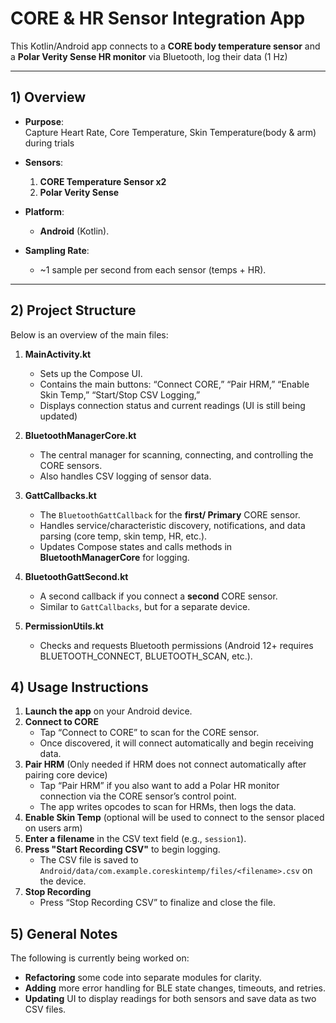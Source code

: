 # CORE & HR Sensor Integration App

This Kotlin/Android app connects to a **CORE body temperature sensor** and a **Polar Verity Sense HR monitor** via Bluetooth, log their data (1 Hz)

---

## 1) Overview

- **Purpose**:  
  Capture Heart Rate, Core Temperature, Skin Temperature(body & arm) during trials 

- **Sensors**:
    1. **CORE Temperature Sensor x2** 
    2. **Polar Verity Sense** 

- **Platform**:
    - **Android** (Kotlin).

- **Sampling Rate**:
    - ~1 sample per second from each sensor (temps + HR).

---

## 2) Project Structure

Below is an overview of the main files: 

1. **MainActivity.kt**
    - Sets up the Compose UI.
    - Contains the main buttons: “Connect CORE,” “Pair HRM,” “Enable Skin Temp,” “Start/Stop CSV Logging,”
    - Displays connection status and current readings (UI is still being updated)

2. **BluetoothManagerCore.kt**
    - The central manager for scanning, connecting, and controlling the CORE sensors.
    - Also handles CSV logging of sensor data.

3. **GattCallbacks.kt**
    - The `BluetoothGattCallback` for the **first/ Primary** CORE sensor.
    - Handles service/characteristic discovery, notifications, and data parsing (core temp, skin temp, HR, etc.).
    - Updates Compose states and calls methods in **BluetoothManagerCore** for logging.

4. **BluetoothGattSecond.kt**
    - A second callback if you connect a **second** CORE sensor.
    - Similar to `GattCallbacks`, but for a separate device.

5. **PermissionUtils.kt**
    - Checks and requests Bluetooth permissions (Android 12+ requires BLUETOOTH_CONNECT, BLUETOOTH_SCAN, etc.).

## 4) Usage Instructions

1. **Launch the app** on your Android device.
2. **Connect to CORE**
    - Tap “Connect to CORE” to scan for the CORE sensor.
    - Once discovered, it will connect automatically and begin receiving data.
3. **Pair HRM** (Only needed if HRM does not connect automatically after pairing core device)
    - Tap “Pair HRM” if you also want to add a Polar HR monitor connection via the CORE sensor’s control point.
    - The app writes opcodes to scan for HRMs, then logs the data.
4. **Enable Skin Temp** (optional will be used to connect to the sensor placed on users arm)
5. **Enter a filename** in the CSV text field (e.g., `session1`).
6. **Press "Start Recording CSV"** to begin logging.
    - The CSV file is saved to `Android/data/com.example.coreskintemp/files/<filename>.csv` on the device.
7. **Stop Recording**
    - Press “Stop Recording CSV” to finalize and close the file.  


## 5) General Notes
The following is currently being worked on: 
- **Refactoring** some code into separate modules for clarity.
- **Adding** more error handling for BLE state changes, timeouts, and retries.
- **Updating** UI to display readings for both sensors and save data as two CSV files.
